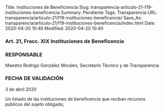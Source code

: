 Title: Instituciones de Beneficiencia
Slug: transparencia-articulo-21-f19-instituciones-beneficencia
Summary: Pendiente
Tags: Transparencia
URL: transparencia/articulo-21/f19-instituciones-beneficencia/
Save_As: transparencia/articulo-21/f19-instituciones-beneficencia/index.html
Date: 2020-04-20 10:40
Modified: 2020-04-20 10:40



### Art. 21, Fracc. XIX Instituciones de Beneficencia

### RESPONSABLE

Maestro Rodrigo González Morales, Secretario Técnico y de Transparencia

### FECHA DE VALIDACIÓN

3 de abril 2020

Un listado de las instituciones de beneficencia que reciban recursos públicos del sujeto obligado;
